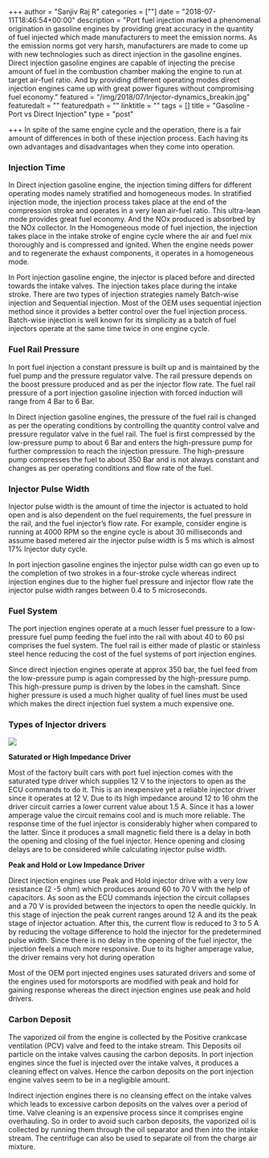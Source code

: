 +++
author = "Sanjiv Raj R"
categories = [""]
date = "2018-07-11T18:46:54+00:00"
description = "Port fuel injection marked a phenomenal origination in gasoline engines by providing great accuracy in the quantity of fuel injected which made manufacturers to meet the emission norms. As the emission norms got very harsh, manufacturers are made to come up with new technologies such as direct injection in the gasoline engines. Direct injection gasoline engines are capable of injecting the precise amount of fuel in the combustion chamber making the engine to run at target air-fuel ratio. And by providing different operating modes direct injection engines came up with great power figures without compromising fuel economy."
featured = "/img/2018/07/Injector-dynamics_breakin.jpg"
featuredalt = ""
featuredpath = ""
linktitle = ""
tags = []
title = "Gasoline - Port vs Direct Injection"
type = "post"

+++
In spite of the same engine cycle and the operation, there is a fair amount of differences in both of these injection process. Each having its own advantages and disadvantages when they come into operation.

### Injection Time

In Direct injection gasoline engine, the injection timing differs for different operating modes namely stratified and homogeneous modes. In stratified injection mode, the injection process takes place at the end of the compression stroke and operates in a very lean air-fuel ratio. This ultra-lean mode provides great fuel economy. And the NOx produced is absorbed by the NOx collector. In the Homogeneous mode of fuel injection, the injection takes place in the intake stroke of engine cycle where the air and fuel mix thoroughly and is compressed and ignited. When the engine needs power and to regenerate the exhaust components, it operates in a homogeneous mode.

In Port injection gasoline engine, the injector is placed before and directed towards the intake valves. The injection takes place during the intake stroke. There are two types of injection strategies namely Batch-wise injection and Sequential injection. Most of the OEM uses sequential injection method since it provides a better control over the fuel injection process. Batch-wise injection is well known for its simplicity as a batch of fuel injectors operate at the same time twice in one engine cycle.

### Fuel Rail Pressure

In port fuel injection a constant pressure is built up and is maintained by the fuel pump and the pressure regulator valve. The rail pressure depends on the boost pressure produced and as per the injector flow rate. The fuel rail pressure of a port injection gasoline injection with forced induction will range from 4 Bar to 6 Bar.

In Direct injection gasoline engines, the pressure of the fuel rail is changed as per the operating conditions by controlling the quantity control valve and pressure regulator valve in the fuel rail. The fuel is first compressed by the low-pressure pump to about 6 Bar and enters the high-pressure pump for further compression to reach the injection pressure. The high-pressure pump compresses the fuel to about 350 Bar and is not always constant and changes as per operating conditions and flow rate of the fuel.

### Injector Pulse Width

Injector pulse width is the amount of time the injector is actuated to hold open and is also dependent on the fuel requirements, the fuel pressure in the rail, and the fuel injector’s flow rate. For example, consider engine is running at 4000 RPM so the engine cycle is about 30 milliseconds and assume based metered air the injector pulse width is 5 ms which is almost 17% Injector duty cycle.

In port injection gasoline engines the injector pulse width can go even up to the completion of two strokes in a four-stroke cycle whereas indirect injection engines due to the higher fuel pressure and injector flow rate the injector pulse width ranges between 0.4 to 5 microseconds.

### Fuel System

The port injection engines operate at a much lesser fuel pressure to a low-pressure fuel pump feeding the fuel into the rail with about 40 to 60 psi comprises the fuel system. The fuel rail is either made of plastic or stainless steel hence reducing the cost of the fuel systems of port injection engines.

Since direct injection engines operate at approx 350 bar, the fuel feed from the low-pressure pump is again compressed by the high-pressure pump. This high-pressure pump is driven by the lobes in the camshaft. Since higher pressure is used a much higher quality of fuel lines must be used which makes the direct injection fuel system a much expensive one.

### Types of Injector drivers

![](/img/2018/07/GDI.jpg)

**Saturated or High Impedance Driver**

Most of the factory built cars with port fuel injection comes with the saturated type driver which supplies 12 V to the injectors to open as the ECU commands to do it. This is an inexpensive yet a reliable injector driver since it operates at 12 V. Due to its high impedance around 12 to 16 ohm the driver circuit carries a lower current value about 1.5 A. Since it has a lower amperage value the circuit remains cool and is much more reliable. The response time of the fuel injector is considerably higher when compared to the latter. Since it produces a small magnetic field there is a delay in both the opening and closing of the fuel injector. Hence opening and closing delays are to be considered while calculating injector pulse width.

**Peak and Hold or Low Impedance Driver**

Direct injection engines use Peak and Hold injector drive with a very low resistance (2 -5 ohm) which produces around 60 to 70 V with the help of capacitors. As soon as the ECU commands injection the circuit collapses and a 70 V is provided between the injectors to open the needle quickly. In this stage of injection the peak current ranges around 12 A and its the peak stage of injector actuation. After this, the current flow is reduced to 3 to 5 A by reducing the voltage difference to hold the injector for the predetermined pulse width. Since there is no delay in the opening of the fuel injector, the injection feels a much more responsive. Due to its higher amperage value, the driver remains very hot during operation

Most of the OEM port injected engines uses saturated drivers and some of the engines used for motorsports are modified with peak and hold for gaining response whereas the direct injection engines use peak and hold drivers.

### Carbon Deposit

The vaporized oil from the engine is collected by the Positive crankcase ventilation (PCV) valve and feed to the intake stream. This Deposits oil particle on the intake valves causing the carbon deposits. In port injection engines since the fuel is injected over the intake valves, it produces a cleaning effect on valves. Hence the carbon deposits on the port injection engine valves seem to be in a negligible amount.

Indirect injection engines there is no cleansing effect on the intake valves which leads to excessive carbon deposits on the valves over a period of time. Valve cleaning is an expensive process since it comprises engine overhauling. So in order to avoid such carbon deposits, the vaporized oil is collected by running them through the oil separator and then into the intake stream. The centrifuge can also be used to separate oil from the charge air mixture.